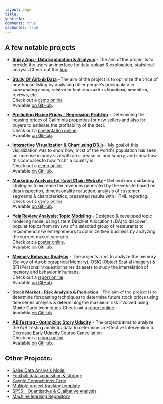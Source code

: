 ```yaml
---
layout: page
title:
subtitle: 
comments: true
carbonads: true
---
```


## A few notable projects
  
- **[Shiny App - Data Exploration & Analysis](https://srutijain.shinyapps.io/explodata/)** - The aim of the project is to provide the users an interface for data upload & exploration, statistical analysis
  Check out the [App](https://srutijain.shinyapps.io/explodata/).   

- **[Study Of Airbnb Data](https://public.tableau.com/profile/sruti.jain#!/vizhome/Airbnb_27/TopAirbnbPerformers)** - The aim of the project is to optimize the price of new house listing by analysing other people's pricing data in surrounding areas, relative to features such as locations, amenities, reviews, etc.   
  Check out a [demo online](https://public.tableau.com/profile/sruti.jain#!/vizhome/Airbnb_27/TopAirbnbPerformers).   
  Available [on GitHub](https://github.com/sruti-jain/Airbnb-Data-Analysis-Project).

- **[Predicting House Prices - Regression Problem](https://www.slideshare.net/SrutiJain/predicting-house-pricesregression)** - Determining the housing prices of California properties for new sellers and also for buyers to estimate the profitability of the deal.  
  Check out a [presentation online](https://www.slideshare.net/SrutiJain/predicting-house-pricesregression).  
  Available [on GitHub](https://github.com/sruti-jain/Predicting-House-Prices---Regression).

- **[Interactive Visualization & Chart using D3.js](http://srutisj.in/Interactive%20Visualization%20&%20Analysis%20Chart%20using%20D3/InteractiveVisualization.html)** - My goal of this visualization was to show how, most of the world's population has seen an increase in body size with an increase in food supply, and show how this compares to how "rich" a country is.  
  Check out a [demo online](http://srutisj.in/Interactive%20Visualization%20&%20Analysis%20Chart%20using%20D3/InteractiveVisualization.html).  
  Available [on GitHub](https://github.com/sruti-jain/Interactive-Visualization-Analysis-Chart-using-D3).

- **[Marketing Analysis for Hotel Chain Website](http://www.srutisj.in/Marketing%20Analysis%20for%20Hotel%20Chain%20website/MarketingStrategyAnalytics.html)** - Defined new marketing strategies to increase the revenues generated by the website based on data inspection, dimensionality reduction, analysis of customer segments & characteristics, presented results with HTML reporting.   
  Check out a [demo online](http://www.srutisj.in/Marketing%20Analysis%20for%20Hotel%20Chain%20website/MarketingStrategyAnalytics.html).   
  Available [on GitHub](https://github.com/sruti-jain/Marketing-Analysis-for-Hotel-Chain-website).
  
- **[Yelp Review Analysis: Topic Modeling](https://www.slideshare.net/SrutiJain/yelp-review-analysis-poster)** - Designed & developed topic modeling model using Latent Dirichlet Allocation (LDA) to discover popular topics from reviews of a selected group of restaurants to recommend new entrepreneurs to optimize their business by analyzing the current market scenario.  
  Check out a [poster online](https://www.slideshare.net/SrutiJain/yelp-review-analysis-poster).   
  Available [on GitHub](https://github.com/sruti-jain/Yelp-Review-Analysis-using-LDA-MongoDB-Gensim).
  
- **[Memory Behavior Analysis](https://www.slideshare.net/SrutiJain/memory-behavior-analysis-91109879)** - The projects aims to analyze the memory (Survey of Autobiographical Memory), OSIQ (Object Spatial imagery) & BFI (Personality questionnaire) datasets to study the interrelation of memory and behavior in humans.  
  Check out a [report online](https://www.slideshare.net/SrutiJain/memory-behavior-analysis-91109879).  
  Available [on GitHub](https://www.slideshare.net/SrutiJain/memory-behavior-analysis-91109879).  
  
- **[Stock Market - Risk Analysis & Prediction](https://www.slideshare.net/SrutiJain/stock-market-analysis-77791380)** - The aim of the project is to determine forecasting techniques to determine future stock prices using time series analysis & determining the maximum risk involved using Monte Carlo techniques.
  Check out a [report online](https://www.slideshare.net/SrutiJain/stock-market-analysis-77791380).  
  Available [on GitHub](https://github.com/sruti-jain/Stock-Market-Analysis---Web-mining---Risk-Analysis-Future-Prediction).

- **[AB Testing - Optimizing Story Udacity](https://www.slideshare.net/SrutiJain/project-report-ab-testing)** - The projects aims to analyze the A/B Testing analytics data to determine an Effective Intervention to Decrease Early Udacity Course Cancellation.  
  Check out a [report online](https://www.slideshare.net/SrutiJain/project-report-ab-testing).  
  Available [on GitHub](https://github.com/sruti-jain/ABTesting_SignificanceTesting).  

## Other Projects: 
- [Sales Data Analysis Model](https://github.com/sruti-jain/Sales-Data-Analysis-Excel)
- [Football data acquisition & storage](https://github.com/sruti-jain/Football-Data-Analysis---Python-SQLite)
- [Kaggle Competitions Code](https://github.com/sruti-jain/KaggleCompetition)
- [Multiple project tracking template](https://github.com/sruti-jain/Project-Management-Template)
- [SPSS - Quantitative & Qualitative Analysis](https://github.com/sruti-jain/Research-Methods---SPSS-Qualitative-Quantitative-Analysis-Projects)
- [Machine learning Repository](https://github.com/sruti-jain/Machine-Learning---Matlab)
